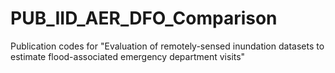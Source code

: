 # PUB_IID_AER_DFO_Comparison
Publication codes for "Evaluation of remotely-sensed inundation datasets to estimate flood-associated emergency department visits"
